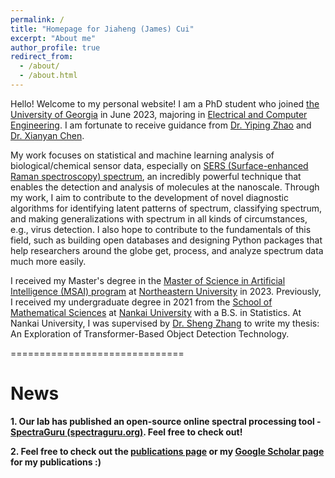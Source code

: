 ```yaml
---
permalink: /
title: "Homepage for Jiaheng (James) Cui"
excerpt: "About me"
author_profile: true
redirect_from: 
  - /about/
  - /about.html
---
```

Hello! Welcome to my personal website! I am a PhD student who joined [the University of Georgia](https://www.uga.edu/) in June 2023, majoring in [Electrical and Computer Engineering](https://www.engineering.uga.edu/phd-engineering/electrical-and-computer). I am fortunate to receive guidance from [Dr. Yiping Zhao](https://www.zhao-nano-lab.com/) and [Dr. Xianyan Chen](https://publichealth.uga.edu/faculty-member/xianyan-chen/).

My work focuses on statistical and machine learning analysis of biological/chemical sensor data, especially on [SERS (Surface-enhanced Raman spectroscopy) spectrum](https://en.wikipedia.org/wiki/Surface-enhanced_Raman_spectroscopy), an incredibly powerful technique that enables the detection and analysis of molecules at the nanoscale. Through my work, I aim to contribute to the development of novel diagnostic algorithms for identifying latent patterns of spectrum, classifying spectrum, and making generalizations with spectrum in all kinds of circumstances, e.g., virus detection. I also hope to contribute to the fundamentals of this field, such as building open databases and designing Python packages that help researchers around the globe get, process, and analyze spectrum data much more easily.

I received my Master's degree in the [Master of Science in Artificial Intelligence (MSAI) program](https://www.khoury.northeastern.edu/programs/artificial-intelligence-ms/) at [Northeastern University](https://www.northeastern.edu/) in 2023. Previously, I received my undergraduate degree in 2021 from the [School of Mathematical Sciences](http://en.math.nankai.edu.cn/main.htm) at [Nankai University](https://en.nankai.edu.cn/) with a B.S. in Statistics. At Nankai University, I was supervised by [Dr. Sheng Zhang](http://en.math.nankai.edu.cn/2015/1112/c4059a32165/page.htm) to write my thesis: An Exploration of Transformer-Based Object Detection Technology.

==============================
# News
**1. Our lab has published an open-source online spectral processing tool - [SpectraGuru (spectraguru.org)](https://spectraguru.org). Feel free to check out!**

**2. Feel free to check out the [publications page](https://jimcui3.github.io/publications/) or my [Google Scholar page](https://scholar.google.com/citations?user=zXVzYK8AAAAJ&hl=en) for my publications :)**

<!-- **$\leftarrow$ Please feel free to connect with me for any collaboration opportunities or discussions related to this fascinating field!** --> 

<!-- * This webpage is still under construction! I'll add more things to it in the future. --> 

<!-- # Still under construction... --> 

